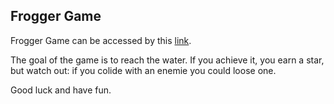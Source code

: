 ## Frogger Game
Frogger Game can be accessed by this [link](https://rawgit.com/FDMOliveira/Front-end-nanodegree-exercises/master/FroggerGame/index.html).

The goal of the game is to reach the water. 
If you achieve it, you earn a star, but watch out: if you colide with an enemie you could loose one.

Good luck and have fun.